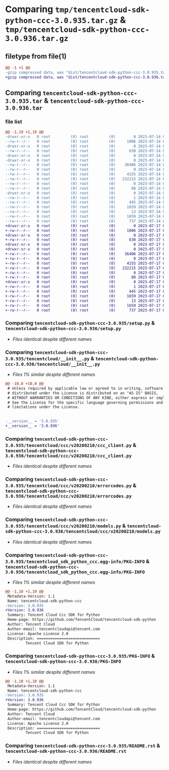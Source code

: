 # Comparing `tmp/tencentcloud-sdk-python-ccc-3.0.935.tar.gz` & `tmp/tencentcloud-sdk-python-ccc-3.0.936.tar.gz`

## filetype from file(1)

```diff
@@ -1 +1 @@
-gzip compressed data, was "dist/tencentcloud-sdk-python-ccc-3.0.935.tar", last modified: Fri Jul 14 00:18:46 2023, max compression
+gzip compressed data, was "dist/tencentcloud-sdk-python-ccc-3.0.936.tar", last modified: Mon Jul 17 00:19:44 2023, max compression
```

## Comparing `tencentcloud-sdk-python-ccc-3.0.935.tar` & `tencentcloud-sdk-python-ccc-3.0.936.tar`

### file list

```diff
@@ -1,19 +1,19 @@
-drwxr-xr-x   0 root         (0) root         (0)        0 2023-07-14 00:18:46.000000 tencentcloud-sdk-python-ccc-3.0.935/
--rw-r--r--   0 root         (0) root         (0)     1006 2023-07-14 00:18:46.000000 tencentcloud-sdk-python-ccc-3.0.935/setup.py
-drwxr-xr-x   0 root         (0) root         (0)        0 2023-07-14 00:18:46.000000 tencentcloud-sdk-python-ccc-3.0.935/tencentcloud/
--rw-r--r--   0 root         (0) root         (0)      630 2023-07-14 00:18:46.000000 tencentcloud-sdk-python-ccc-3.0.935/tencentcloud/__init__.py
-drwxr-xr-x   0 root         (0) root         (0)        0 2023-07-14 00:18:46.000000 tencentcloud-sdk-python-ccc-3.0.935/tencentcloud/ccc/
-drwxr-xr-x   0 root         (0) root         (0)        0 2023-07-14 00:18:46.000000 tencentcloud-sdk-python-ccc-3.0.935/tencentcloud/ccc/v20200210/
--rw-r--r--   0 root         (0) root         (0)    36406 2023-07-14 00:18:46.000000 tencentcloud-sdk-python-ccc-3.0.935/tencentcloud/ccc/v20200210/ccc_client.py
--rw-r--r--   0 root         (0) root         (0)        0 2023-07-14 00:18:46.000000 tencentcloud-sdk-python-ccc-3.0.935/tencentcloud/ccc/v20200210/__init__.py
--rw-r--r--   0 root         (0) root         (0)     4155 2023-07-14 00:18:46.000000 tencentcloud-sdk-python-ccc-3.0.935/tencentcloud/ccc/v20200210/errorcodes.py
--rw-r--r--   0 root         (0) root         (0)   232215 2023-07-14 00:18:46.000000 tencentcloud-sdk-python-ccc-3.0.935/tencentcloud/ccc/v20200210/models.py
--rw-r--r--   0 root         (0) root         (0)        0 2023-07-14 00:18:46.000000 tencentcloud-sdk-python-ccc-3.0.935/tencentcloud/ccc/__init__.py
--rw-r--r--   0 root         (0) root         (0)       88 2023-07-14 00:18:46.000000 tencentcloud-sdk-python-ccc-3.0.935/setup.cfg
-drwxr-xr-x   0 root         (0) root         (0)        0 2023-07-14 00:18:46.000000 tencentcloud-sdk-python-ccc-3.0.935/tencentcloud_sdk_python_ccc.egg-info/
--rw-r--r--   0 root         (0) root         (0)        1 2023-07-14 00:18:46.000000 tencentcloud-sdk-python-ccc-3.0.935/tencentcloud_sdk_python_ccc.egg-info/dependency_links.txt
--rw-r--r--   0 root         (0) root         (0)      445 2023-07-14 00:18:46.000000 tencentcloud-sdk-python-ccc-3.0.935/tencentcloud_sdk_python_ccc.egg-info/SOURCES.txt
--rw-r--r--   0 root         (0) root         (0)     1659 2023-07-14 00:18:46.000000 tencentcloud-sdk-python-ccc-3.0.935/tencentcloud_sdk_python_ccc.egg-info/PKG-INFO
--rw-r--r--   0 root         (0) root         (0)       13 2023-07-14 00:18:46.000000 tencentcloud-sdk-python-ccc-3.0.935/tencentcloud_sdk_python_ccc.egg-info/top_level.txt
--rw-r--r--   0 root         (0) root         (0)     1659 2023-07-14 00:18:46.000000 tencentcloud-sdk-python-ccc-3.0.935/PKG-INFO
--rw-r--r--   0 root         (0) root         (0)      737 2023-07-14 00:18:46.000000 tencentcloud-sdk-python-ccc-3.0.935/README.rst
+drwxr-xr-x   0 root         (0) root         (0)        0 2023-07-17 00:19:44.000000 tencentcloud-sdk-python-ccc-3.0.936/
+-rw-r--r--   0 root         (0) root         (0)     1006 2023-07-17 00:19:44.000000 tencentcloud-sdk-python-ccc-3.0.936/setup.py
+drwxr-xr-x   0 root         (0) root         (0)        0 2023-07-17 00:19:44.000000 tencentcloud-sdk-python-ccc-3.0.936/tencentcloud/
+-rw-r--r--   0 root         (0) root         (0)      630 2023-07-17 00:19:44.000000 tencentcloud-sdk-python-ccc-3.0.936/tencentcloud/__init__.py
+drwxr-xr-x   0 root         (0) root         (0)        0 2023-07-17 00:19:44.000000 tencentcloud-sdk-python-ccc-3.0.936/tencentcloud/ccc/
+drwxr-xr-x   0 root         (0) root         (0)        0 2023-07-17 00:19:44.000000 tencentcloud-sdk-python-ccc-3.0.936/tencentcloud/ccc/v20200210/
+-rw-r--r--   0 root         (0) root         (0)    36406 2023-07-17 00:19:44.000000 tencentcloud-sdk-python-ccc-3.0.936/tencentcloud/ccc/v20200210/ccc_client.py
+-rw-r--r--   0 root         (0) root         (0)        0 2023-07-17 00:19:44.000000 tencentcloud-sdk-python-ccc-3.0.936/tencentcloud/ccc/v20200210/__init__.py
+-rw-r--r--   0 root         (0) root         (0)     4155 2023-07-17 00:19:44.000000 tencentcloud-sdk-python-ccc-3.0.936/tencentcloud/ccc/v20200210/errorcodes.py
+-rw-r--r--   0 root         (0) root         (0)   232215 2023-07-17 00:19:44.000000 tencentcloud-sdk-python-ccc-3.0.936/tencentcloud/ccc/v20200210/models.py
+-rw-r--r--   0 root         (0) root         (0)        0 2023-07-17 00:19:44.000000 tencentcloud-sdk-python-ccc-3.0.936/tencentcloud/ccc/__init__.py
+-rw-r--r--   0 root         (0) root         (0)       88 2023-07-17 00:19:44.000000 tencentcloud-sdk-python-ccc-3.0.936/setup.cfg
+drwxr-xr-x   0 root         (0) root         (0)        0 2023-07-17 00:19:44.000000 tencentcloud-sdk-python-ccc-3.0.936/tencentcloud_sdk_python_ccc.egg-info/
+-rw-r--r--   0 root         (0) root         (0)        1 2023-07-17 00:19:44.000000 tencentcloud-sdk-python-ccc-3.0.936/tencentcloud_sdk_python_ccc.egg-info/dependency_links.txt
+-rw-r--r--   0 root         (0) root         (0)      445 2023-07-17 00:19:44.000000 tencentcloud-sdk-python-ccc-3.0.936/tencentcloud_sdk_python_ccc.egg-info/SOURCES.txt
+-rw-r--r--   0 root         (0) root         (0)     1659 2023-07-17 00:19:44.000000 tencentcloud-sdk-python-ccc-3.0.936/tencentcloud_sdk_python_ccc.egg-info/PKG-INFO
+-rw-r--r--   0 root         (0) root         (0)       13 2023-07-17 00:19:44.000000 tencentcloud-sdk-python-ccc-3.0.936/tencentcloud_sdk_python_ccc.egg-info/top_level.txt
+-rw-r--r--   0 root         (0) root         (0)     1659 2023-07-17 00:19:44.000000 tencentcloud-sdk-python-ccc-3.0.936/PKG-INFO
+-rw-r--r--   0 root         (0) root         (0)      737 2023-07-17 00:19:44.000000 tencentcloud-sdk-python-ccc-3.0.936/README.rst
```

### Comparing `tencentcloud-sdk-python-ccc-3.0.935/setup.py` & `tencentcloud-sdk-python-ccc-3.0.936/setup.py`

 * *Files identical despite different names*

### Comparing `tencentcloud-sdk-python-ccc-3.0.935/tencentcloud/__init__.py` & `tencentcloud-sdk-python-ccc-3.0.936/tencentcloud/__init__.py`

 * *Files 1% similar despite different names*

```diff
@@ -10,8 +10,8 @@
 # Unless required by applicable law or agreed to in writing, software
 # distributed under the License is distributed on an "AS IS" BASIS,
 # WITHOUT WARRANTIES OR CONDITIONS OF ANY KIND, either express or implied.
 # See the License for the specific language governing permissions and
 # limitations under the License.
 
 
-__version__ = '3.0.935'
+__version__ = '3.0.936'
```

### Comparing `tencentcloud-sdk-python-ccc-3.0.935/tencentcloud/ccc/v20200210/ccc_client.py` & `tencentcloud-sdk-python-ccc-3.0.936/tencentcloud/ccc/v20200210/ccc_client.py`

 * *Files identical despite different names*

### Comparing `tencentcloud-sdk-python-ccc-3.0.935/tencentcloud/ccc/v20200210/errorcodes.py` & `tencentcloud-sdk-python-ccc-3.0.936/tencentcloud/ccc/v20200210/errorcodes.py`

 * *Files identical despite different names*

### Comparing `tencentcloud-sdk-python-ccc-3.0.935/tencentcloud/ccc/v20200210/models.py` & `tencentcloud-sdk-python-ccc-3.0.936/tencentcloud/ccc/v20200210/models.py`

 * *Files identical despite different names*

### Comparing `tencentcloud-sdk-python-ccc-3.0.935/tencentcloud_sdk_python_ccc.egg-info/PKG-INFO` & `tencentcloud-sdk-python-ccc-3.0.936/tencentcloud_sdk_python_ccc.egg-info/PKG-INFO`

 * *Files 1% similar despite different names*

```diff
@@ -1,10 +1,10 @@
 Metadata-Version: 1.1
 Name: tencentcloud-sdk-python-ccc
-Version: 3.0.935
+Version: 3.0.936
 Summary: Tencent Cloud Ccc SDK for Python
 Home-page: https://github.com/TencentCloud/tencentcloud-sdk-python
 Author: Tencent Cloud
 Author-email: tencentcloudapi@tencent.com
 License: Apache License 2.0
 Description: ============================
         Tencent Cloud SDK for Python
```

### Comparing `tencentcloud-sdk-python-ccc-3.0.935/PKG-INFO` & `tencentcloud-sdk-python-ccc-3.0.936/PKG-INFO`

 * *Files 1% similar despite different names*

```diff
@@ -1,10 +1,10 @@
 Metadata-Version: 1.1
 Name: tencentcloud-sdk-python-ccc
-Version: 3.0.935
+Version: 3.0.936
 Summary: Tencent Cloud Ccc SDK for Python
 Home-page: https://github.com/TencentCloud/tencentcloud-sdk-python
 Author: Tencent Cloud
 Author-email: tencentcloudapi@tencent.com
 License: Apache License 2.0
 Description: ============================
         Tencent Cloud SDK for Python
```

### Comparing `tencentcloud-sdk-python-ccc-3.0.935/README.rst` & `tencentcloud-sdk-python-ccc-3.0.936/README.rst`

 * *Files identical despite different names*

